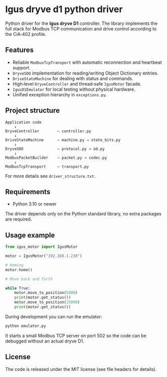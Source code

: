# Igus dryve d1 python driver

Python driver for the **Igus dryve D1** controller.  The library implements the
full stack for Modbus TCP communication and drive control according to the
CiA‑402 profile.

## Features

- Reliable `ModbusTcpTransport` with automatic reconnection and heartbeat
  support.
- `DryveSDO` implementation for reading/writing Object Dictionary entries.
- `DriveStateMachine` for dealing with status and commands.
- High‑level `DryveController` and thread‑safe `IgusMotor` facade.
- `IgusD1Emulator` for local testing without physical hardware.
- Unified exception hierarchy in `exceptions.py`.

## Project structure

```
Application code
    ↓
DryveController        — controller.py
    ↓
DriveStateMachine      — machine.py → state_bits.py
    ↓
DryveSDO               — protocol.py → od.py
    ↓
ModbusPacketBuilder    — packet.py → codec.py
    ↓
ModbusTcpTransport     — transport.py
```

For more details see `driver_structure.txt`.

## Requirements

- Python 3.10 or newer

The driver depends only on the Python standard library, no extra packages are required.

## Usage example


```python
from igus_motor import IgusMotor

motor = IgusMotor("192.168.1.230")

# Homing
motor.home()

# Move back and forth

while True:
    motor.move_to_position(5000)
    print(motor.get_status())
    motor.move_to_position(15000)
    print(motor.get_status())
```


During development you can run the emulator:


```bash
python emulator.py
```

It starts a small Modbus TCP server on port 502 so the code can be debugged without an actual dryve D1.

## License

The code is released under the MIT license (see file headers for details).



